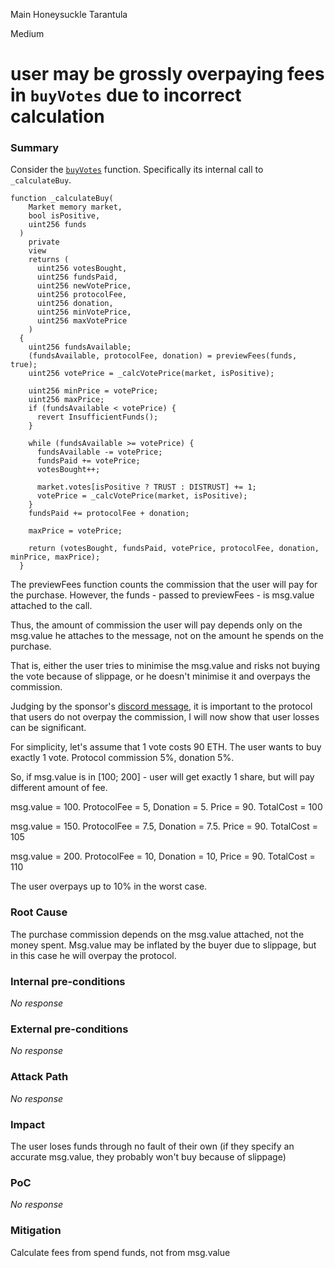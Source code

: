 Main Honeysuckle Tarantula

Medium

# user may be grossly overpaying fees in `buyVotes` due to incorrect calculation

### Summary

Consider the [`buyVotes`](https://github.com/sherlock-audit/2024-11-ethos-network-ii/blob/main/ethos/packages/contracts/contracts/ReputationMarket.sol#L442) function. Specifically its internal call to `_calculateBuy`.
```solidity
function _calculateBuy(
    Market memory market,
    bool isPositive,
    uint256 funds
  )
    private
    view
    returns (
      uint256 votesBought,
      uint256 fundsPaid,
      uint256 newVotePrice,
      uint256 protocolFee,
      uint256 donation,
      uint256 minVotePrice,
      uint256 maxVotePrice
    )
  {
    uint256 fundsAvailable;
    (fundsAvailable, protocolFee, donation) = previewFees(funds, true);
    uint256 votePrice = _calcVotePrice(market, isPositive);

    uint256 minPrice = votePrice;
    uint256 maxPrice;
    if (fundsAvailable < votePrice) {
      revert InsufficientFunds();
    }

    while (fundsAvailable >= votePrice) {
      fundsAvailable -= votePrice;
      fundsPaid += votePrice;
      votesBought++;

      market.votes[isPositive ? TRUST : DISTRUST] += 1;
      votePrice = _calcVotePrice(market, isPositive);
    }
    fundsPaid += protocolFee + donation;

    maxPrice = votePrice;

    return (votesBought, fundsPaid, votePrice, protocolFee, donation, minPrice, maxPrice);
  }
```

The previewFees function counts the commission that the user will pay for the purchase. However, the funds - passed to previewFees - is msg.value attached to the call.

Thus, the amount of commission the user will pay depends only on the msg.value he attaches to the message, not on the amount he spends on the purchase. 

That is, either the user tries to minimise the msg.value and risks not buying the vote because of slippage, or he doesn't minimise it and overpays the commission.

Judging by the sponsor's [discord message](https://discord.com/channels/812037309376495636/1312070624730021918/1313017646840549398), it is important to the protocol that users do not overpay the commission, I will now show that user losses can be significant.

For simplicity, let's assume that 1 vote costs 90 ETH. The user wants to buy exactly 1 vote. Protocol commission 5%, donation 5%. 

So, if msg.value is in [100; 200] - user will get exactly 1 share, but will pay different amount of fee.

msg.value = 100. ProtocolFee = 5, Donation = 5. Price = 90. TotalCost = 100

msg.value = 150. ProtocolFee = 7.5, Donation = 7.5. Price = 90. TotalCost = 105

msg.value = 200. ProtocolFee = 10, Donation = 10, Price = 90. TotalCost = 110

The user overpays up to 10% in the worst case.  

### Root Cause

The purchase commission depends on the msg.value attached, not the money spent. Msg.value may be inflated by the buyer due to slippage, but in this case he will overpay the protocol.

### Internal pre-conditions

_No response_

### External pre-conditions

_No response_

### Attack Path

_No response_

### Impact

The user loses funds through no fault of their own (if they specify an accurate msg.value, they probably won't buy because of slippage)


### PoC

_No response_

### Mitigation

Calculate fees from spend funds, not from msg.value